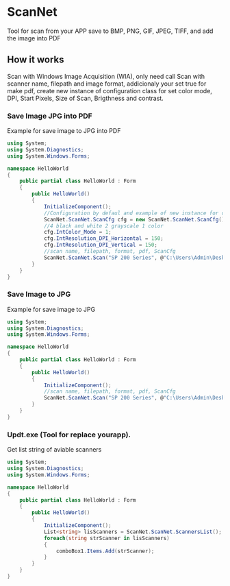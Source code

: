 # ScanNet
Tool for scan from your APP save to BMP, PNG, GIF, JPEG, TIFF, and add the image into PDF

## How it works

Scan with Windows Image Acquisition (WIA), only need call Scan with scanner name, filepath and image format, addicionaly your set true for make pdf, create new instance of configuration class for set color mode, DPI, Start Pixels, Size of Scan, Brigthness and contrast.

### Save Image JPG into PDF
Example for save image to JPG into PDF

````csharp
using System;
using System.Diagnostics;
using System.Windows.Forms;

namespace HelloWorld
{
    public partial class HelloWorld : Form
    {
        public HelloWorld()
        {		
            InitializeComponent();
            //Configuration by defaul and example of new instance for configuration class
            ScanNet.ScanNet.ScanCfg cfg = new ScanNet.ScanNet.ScanCfg();
            //4 black and white 2 grayscale 1 color
            cfg.IntColor_Mode = 1;
            cfg.IntResolution_DPI_Horizontal = 150;
            cfg.IntResolution_DPI_Vertical = 150;
            //scan name, filepath, format, pdf, ScanCfg
            ScanNet.ScanNet.Scan("SP 200 Series", @"C:\Users\Admin\Desktop\scan.pdf", "jpg", false, cfg);
        }
    }
}
````

### Save Image to JPG
Example for save image to JPG

````csharp
using System;
using System.Diagnostics;
using System.Windows.Forms;

namespace HelloWorld
{
    public partial class HelloWorld : Form
    {
        public HelloWorld()
        {		
            InitializeComponent();
            //scan name, filepath, format, pdf, ScanCfg
            ScanNet.ScanNet.Scan("SP 200 Series", @"C:\Users\Admin\Desktop\scan.jpg", "jpg");
        }
    }
}
````

### Updt.exe (Tool for replace yourapp).
Get list string of aviable scanners
````csharp
using System;
using System.Diagnostics;
using System.Windows.Forms;

namespace HelloWorld
{
    public partial class HelloWorld : Form
    {
        public HelloWorld()
        {		
            InitializeComponent();
            List<string> lisScanners = ScanNet.ScanNet.ScannersList();
            foreach(string strScanner in lisScanners)
            {
                comboBox1.Items.Add(strScanner);
            }
        }
    }
}
